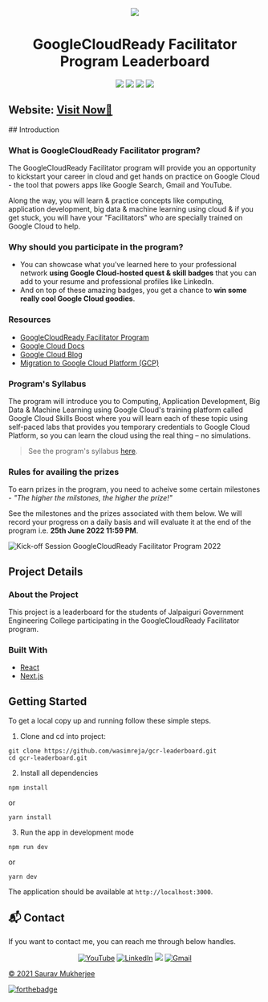 <p align="center">
   <img src="https://services.google.com/fh/files/misc/crf21-rect-banner.png">
<h1 align="center">GoogleCloudReady Facilitator Program Leaderboard</h1>
</p>
<div align="center">
   <img src="https://img.shields.io/github/forks/wasimreja/gcr-leaderboard?style=for-the-badge">
   <img src="https://img.shields.io/github/stars/wasimreja/gcr-leaderboard?style=for-the-badge">
   <img src="https://img.shields.io/github/issues/wasimreja/gcr-leaderboard?style=for-the-badge">
   <img src="https://img.shields.io/github/issues-pr/wasimreja/gcr-leaderboard?style=for-the-badge">
</div>
<h2> Website: 
<a href="https://googlecloudready-program-leaderborad.vercel.app/" target="_blank">Visit Now🚀</a>
</h2> 
## Introduction
 
### What is GoogleCloudReady Facilitator program?
The GoogleCloudReady Facilitator program will provide you an opportunity to kickstart your career in cloud and get hands on practice on Google Cloud - the tool that powers apps like Google Search, Gmail and YouTube.

Along the way, you will learn & practice concepts like computing, application development, big data & machine learning using cloud & if you get stuck, you will have your "Facilitators" who are specially trained on Google Cloud to help.

### Why should you participate in the program?
- You can showcase what you've learned here to your professional network **using Google Cloud-hosted quest & skill badges** that you can add to your resume and professional profiles like LinkedIn.
- And on top of these amazing badges, you get a chance to **win some really cool Google Cloud goodies**. 

### Resources
* [GoogleCloudReady Facilitator Program](https://events.withgoogle.com/googlecloudready-facilitator-program/#content)
* [Google Cloud Docs](https://cloud.google.com/docs)
* [Google Cloud Blog](https://cloud.google.com/blog/)
* [Migration to Google Cloud Platform (GCP)](https://blog.hike.in/migration-to-google-cloud-platform-gcp-17c397e564b8)

### Program's Syllabus
The program will introduce you to Computing, Application Development, Big Data & Machine Learning using Google Cloud's training platform called Google Cloud Skills Boost where you will learn each of these topic using self-paced labs that provides you temporary credentials to Google Cloud Platform, so you can learn the cloud using the real thing – no simulations.

> See the program's syllabus [here](https://events.withgoogle.com/googlecloudready-facilitator-program/#program-syllabus).

### Rules for availing the prizes

To earn prizes in the program, you need to acheive some certain milestones - *"The higher the milstones, the higher the prize!"*

See the milestones and the prizes associated with them below. We will record your progress on a daily basis and will evaluate it at the end of the program i.e. **25th June 2022 11:59 PM**.

![Kick-off Session GoogleCloudReady Facilitator Program 2022](https://user-images.githubusercontent.com/77227201/166416386-09c4acea-2405-4b2e-9b8e-e0a8384a7156.png)

## Project Details

### About the Project
This project is a leaderboard for the students of Jalpaiguri Government Engineering College participating in the GoogleCloudReady Facilitator program.

### Built With

- [React](https://reactjs.org)
- [Next.js](https://nextjs.org)

## Getting Started

To get a local copy up and running follow these simple steps.

1. Clone and cd into project:

```
git clone https://github.com/wasimreja/gcr-leaderboard.git
cd gcr-leaderboard.git
```

2. Install all dependencies

```
npm install
```

or

```
yarn install
```

3. Run the app in development mode

```
npm run dev
```

or

```
yarn dev
```

The application should be available at `http://localhost:3000`.

<h2>📬 Contact</h2>

If you want to contact me, you can reach me through below handles.

<div align="center">

<a  href="https://www.youtube.com/channel/UCjzAiV0IpFJ45UgnHnc_4ug" target="_blank"><img alt="YouTube" src="https://img.shields.io/badge/Youtube-%23FF0000.svg?style=for-the-badge&logo=YouTube&logoColor=white" /></a>
<a  href="https://www.linkedin.com/in/sauravmukherjee44/" target="_blank"><img alt="LinkedIn" src="https://img.shields.io/badge/linkedin%20-%230077B5.svg?&style=for-the-badge&logo=linkedin&logoColor=white" /></a>
<a href="https://twitter.com/mesourav44" target="_blank"><img src="https://img.shields.io/badge/twitter-%2300acee.svg?&style=for-the-badge&logo=twitter&logoColor=white&alt=twitter" /></a>
<a href="mailto:mesouravofficial@gmail.com"><img  alt="Gmail" src="https://img.shields.io/badge/Gmail-D14836?style=for-the-badge&logo=gmail&logoColor=white" />

</div>

© 2021 Saurav Mukherjee


[![forthebadge](https://forthebadge.com/images/badges/built-with-love.svg)](https://forthebadge.com)



